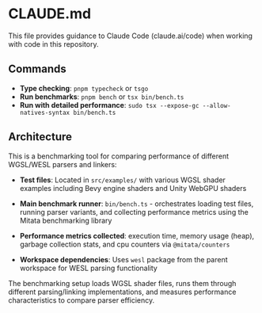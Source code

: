 # CLAUDE.md

This file provides guidance to Claude Code (claude.ai/code) when working with code in this repository.

## Commands

- **Type checking**: `pnpm typecheck` or `tsgo`
- **Run benchmarks**: `pnpm bench` or `tsx bin/bench.ts`
- **Run with detailed performance**: `sudo tsx --expose-gc --allow-natives-syntax bin/bench.ts`

## Architecture

This is a benchmarking tool for comparing performance of different WGSL/WESL parsers and linkers:

- **Test files**: Located in `src/examples/` with various WGSL shader examples including Bevy engine shaders and Unity WebGPU shaders

- **Main benchmark runner**: `bin/bench.ts` - orchestrates loading test files, running parser variants, and collecting performance metrics using the Mitata benchmarking library

- **Performance metrics collected**: execution time, memory usage (heap), garbage collection stats, and cpu counters via `@mitata/counters`

- **Workspace dependencies**: Uses `wesl` package from the parent workspace for WESL parsing functionality

The benchmarking setup loads WGSL shader files, runs them through different parsing/linking implementations, and measures performance characteristics to compare parser efficiency.